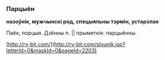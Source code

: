### Парцыён
**назоўнік, мужчынскі род, спецыяльны тэрмін, устарэлае**

Паёк, порцыя. Дзённы п. || прыметнік: парцыённы.

<a rel="author">[http://rv-blr.com/](http://rv-blr.com/slounik.jsp?letterId=0&maskId=0&pageId=2203)</a>
